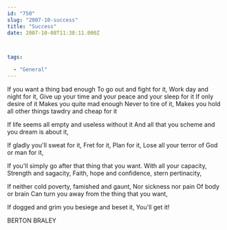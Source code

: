 ```yaml
---
id: "750"
slug: "2007-10-success"
title: "Success"
date: 2007-10-08T11:38:11.000Z



tags:

  - "General"
---
```

<div class="sqs-html-content">
  <p>If you want a thing bad enough To go out and fight for it, Work day and night for it, Give up your time and your peace and your sleep for it
If only desire of it Makes you quite mad enough Never to tire of it, Makes you hold all other things tawdry and cheap for it</p>
<p>If life seems all empty and useless without it And all that you scheme and you dream is about it,</p>
<p>If gladly you'll sweat for it, Fret for it, Plan for it, Lose all your terror of God or man for it,</p>
<p>If you'll simply go after that thing that you want. With all your capacity, Strength and sagacity, Faith, hope and confidence, stern pertinacity,</p>
<p>If neither cold poverty, famished and gaunt, Nor sickness nor pain Of body or brain Can turn you away from the thing that you want,</p>
<p>If dogged and grim you besiege and beset it, You'll get it!</p>
<p>BERTON BRALEY </p>
</div>
